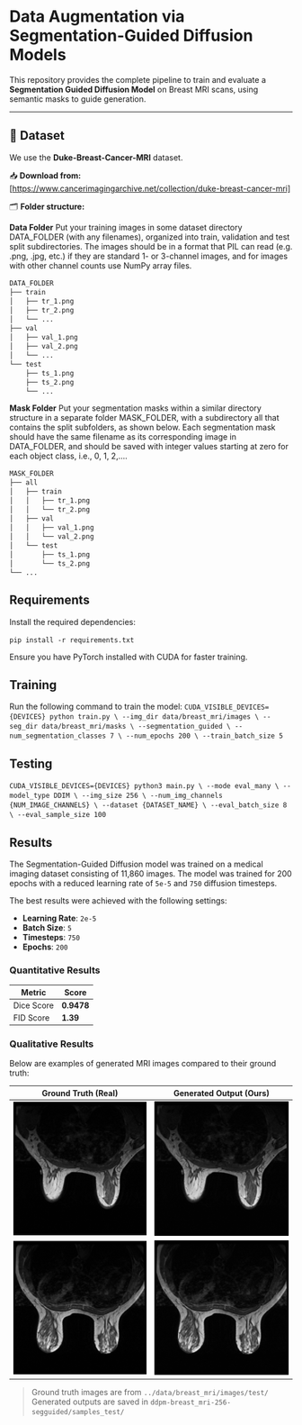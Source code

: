 # Data Augmentation via Segmentation-Guided Diffusion Models

This repository provides the complete pipeline to train and evaluate a **Segmentation Guided Diffusion Model** on Breast MRI scans, using semantic masks to guide generation.

---

## 📁 Dataset

We use the **Duke-Breast-Cancer-MRI** dataset.

📥 **Download from:**  
[https://www.cancerimagingarchive.net/collection/duke-breast-cancer-mri]

🗂 **Folder structure:**

**Data Folder**
Put your training images in some dataset directory DATA_FOLDER (with any filenames), organized into train, validation and test split subdirectories. The images should be in a format that PIL can read (e.g. .png, .jpg, etc.) if they are standard 1- or 3-channel images, and for images with other channel counts use NumPy array files.
```
DATA_FOLDER
├── train
│   ├── tr_1.png
│   ├── tr_2.png
│   └── ...
├── val
│   ├── val_1.png
│   ├── val_2.png
│   └── ...
└── test
    ├── ts_1.png
    ├── ts_2.png
    └── ...
```

**Mask Folder**
Put your segmentation masks within a similar directory structure in a separate folder MASK_FOLDER, with a subdirectory all that contains the split subfolders, as shown below. Each segmentation mask should have the same filename as its corresponding image in DATA_FOLDER, and should be saved with integer values starting at zero for each object class, i.e., 0, 1, 2,.... 
```
MASK_FOLDER
├── all
│   ├── train
│   │   ├── tr_1.png
│   │   └── tr_2.png
│   ├── val
│   │   ├── val_1.png
│   │   └── val_2.png
│   └── test
│       ├── ts_1.png
│       └── ts_2.png
└── ...
```


## Requirements

Install the required dependencies:

`pip install -r requirements.txt`

Ensure you have PyTorch installed with CUDA for faster training. 

## Training

Run the following command to train the model:
`CUDA_VISIBLE_DEVICES={DEVICES} python train.py \
  --img_dir data/breast_mri/images \
  --seg_dir data/breast_mri/masks \
  --segmentation_guided \
  --num_segmentation_classes 7 \
  --num_epochs 200 \
  --train_batch_size 5`

## Testing
`CUDA_VISIBLE_DEVICES={DEVICES} python3 main.py \
    --mode eval_many \
    --model_type DDIM \
    --img_size 256 \
    --num_img_channels {NUM_IMAGE_CHANNELS} \
    --dataset {DATASET_NAME} \
    --eval_batch_size 8 \
    --eval_sample_size 100`

## Results

The Segmentation-Guided Diffusion model was trained on a medical imaging dataset consisting of 11,860 images. The model was trained for 200 epochs with a reduced learning rate of `5e-5` and `750` diffusion timesteps.

The best results were achieved with the following settings:
- **Learning Rate**: `2e-5`
- **Batch Size**: `5`
- **Timesteps**: `750`
- **Epochs**: `200`

### Quantitative Results
| Metric       | Score     |
|--------------|-----------|
| Dice Score   | **0.9478** |
| FID Score    | **1.39**   |

### Qualitative Results
Below are examples of generated MRI images compared to their ground truth:

| Ground Truth (Real)       | Generated Output (Ours)     |
|---------------------------|-----------------------------|
| ![](real1.png) | ![](our1.png) |
| ![](real2.png) | ![](our2.png) |


> Ground truth images are from `../data/breast_mri/images/test/`  
> Generated outputs are saved in `ddpm-breast_mri-256-segguided/samples_test/`

